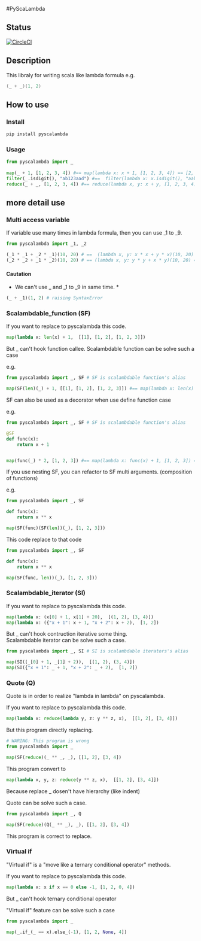 #PyScaLambda

## Status
[![CircleCI](https://circleci.com/gh/higumachan/pyscalambda.svg?style=svg)](https://circleci.com/gh/higumachan/pyscalambda)

## Description
This libraly for writing scala like lambda formula
e.g.

```scala
(_ + _)(1, 2)
```

## How to use

### Install
```bash
pip install pyscalambda
```

### Usage
```py
from pyscalambda import _
	
map(_ + 1, [1, 2, 3, 4]) #== map(lambda x: x + 1, [1, 2, 3, 4]) == [2, 3, 4, 5]
filter(_.isdigit(), "ab123aad") #==  filter(lambda x: x.isdigit(), "aabb123cc") == "123"
reduce(_ + _, [1, 2, 3, 4]) #== reduce(lambda x, y: x + y, [1, 2, 3, 4]) == 10
```

## more detail use


### Multi access variable

If variable use many times in lambda formula, then you can use _1 to _9.

```py
from pyscalambda import _1, _2

(_1 * _1 + _2 * _1)(10, 20) # ==  (lambda x, y: x * x + y * x)(10, 20) ==  300
(_2 * _2 + _1 * _2)(10, 20) # == (lambda x, y: y * y + x * y)(10, 20) == 600
```

#### Cautation

* We can't use _ and _1 to _9 in same time. *

```py
(_ + _1)(1, 2) # raising SyntaxError
```

### Scalambdable_function (SF)
If you want to replace to pyscalambda this code.
```py
map(lambda x: len(x) + 1,  [[1], [1, 2], [1, 2, 3]])
```

But _ can't hook function callee.
Scalambdable function can be solve such a case

e.g.

```py
from pyscalambda import _, SF # SF is scalambdable function's alias

map(SF(len)(_) + 1, [[1], [1, 2], [1, 2, 3]]) #== map(lambda x: len(x) + 1, [[1], [1, 2], [, 2, 3]]) == [2, 3, 4]
```

SF can also be used as a decorator when use define function case  

e.g.

```py
from pyscalambda import _, SF # SF is scalambdable function's alias

@SF
def func(x):
    return x + 1


map(func(_) * 2, [1, 2, 3]) #== map(lambda x: func(x) + 1, [1, 2, 3]) == [4, 6, 8]
```

If you use nesting SF, you can refactor to SF multi arguments. (composition of functions)  

e.g.

```py
from pyscalambda import _, SF

def func(x):
    return x ** x

map(SF(func)(SF(len))(_), [1, 2, 3]))
```

This code replace to that code

```py
from pyscalambda import _, SF

def func(x):
    return x ** x

map(SF(func, len))(_), [1, 2, 3]))
```

### Scalambdable_iterator (SI)

If you want to replace to pyscalambda this code.

```py
map(lambda x: (x[0] + 1, x[1] + 20),  [(1, 2), (3, 4)])
map(lambda x: ({"x + 1": x + 1, "x + 2": x + 2),  [1, 2])
```

But _ can't hook contruction iterative some thing.  
Scalambdable iterator can be solve such a case.

```py
from pyscalambda import _, SI # SI is scalambdable iterators's alias

map(SI((_[0] + 1, _[1] + 2)),  [(1, 2), (3, 4)])
map(SI({"x + 1": _ + 1, "x + 2": _ + 2),  [1, 2])
```

### Quote (Q)

Quote is in order to realize "lambda in lambda" on pyscalambda.

If you want to replace to pyscalambda this code.
```py
map(lambda x: reduce(lambda y, z: y ** z, x),  [[1, 2], [3, 4]])
```

But this program directly replacing.

```py
# WARING: This program is wrong
from pyscalambda import _

map(SF(reduce)(_ ** _, _), [[1, 2], [3, 4])
```

This program convert to

```py
map(lambda x, y, z: reduce(y ** z, x),  [[1, 2], [3, 4]])
```

Because replace _ dosen't have hierarchy (like indent)

Quote can be solve such a case.

```py
from pyscalambda import _, Q

map(SF(reduce)(Q(_ ** _), _), [[1, 2], [3, 4])
```

This program is correct to replace.

### Virtual if

"Virtual if" is a "move like a ternary conditional operator" methods.

If you want to replace to pyscalambda this code.

```py
map(lambda x: x if x == 0 else -1, [1, 2, 0, 4])
```

But _ can't hook ternary conditional operator

"Virtual if" feature can be solve such a case

```py
from pyscalambda import _

map(_.if_(_ == x).else_(-1), [1, 2, None, 4])
```


